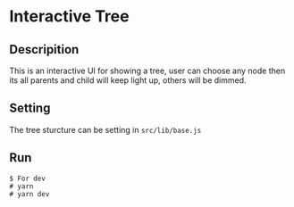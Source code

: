 # Interactive Tree

## Descripition

This is an interactive UI for showing a tree, user can choose any node then its all parents and child will keep light up, others will be dimmed.

## Setting

The tree sturcture can be setting in `src/lib/base.js`

## Run

```
$ For dev
# yarn
# yarn dev
```